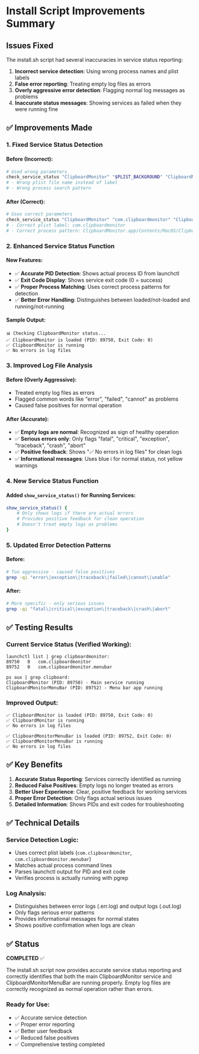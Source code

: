 # Install Script Improvements Summary

## Issues Fixed

The install.sh script had several inaccuracies in service status reporting:
1. **Incorrect service detection**: Using wrong process names and plist labels
2. **False error reporting**: Treating empty log files as errors
3. **Overly aggressive error detection**: Flagging normal log messages as problems
4. **Inaccurate status messages**: Showing services as failed when they were running fine

## ✅ **Improvements Made**

### **1. Fixed Service Status Detection**

#### **Before (Incorrect):**
```bash
# Used wrong parameters
check_service_status "ClipboardMonitor" "$PLIST_BACKGROUND" "ClipboardMonitor"
# - Wrong plist file name instead of label
# - Wrong process search pattern
```

#### **After (Correct):**
```bash
# Uses correct parameters
check_service_status "ClipboardMonitor" "com.clipboardmonitor" "ClipboardMonitor" "ClipboardMonitor.app/Contents/MacOS/ClipboardMonitor"
# - Correct plist label: com.clipboardmonitor
# - Correct process pattern: ClipboardMonitor.app/Contents/MacOS/ClipboardMonitor
```

### **2. Enhanced Service Status Function**

#### **New Features:**
- ✅ **Accurate PID Detection**: Shows actual process ID from launchctl
- ✅ **Exit Code Display**: Shows service exit code (0 = success)
- ✅ **Proper Process Matching**: Uses correct process patterns for detection
- ✅ **Better Error Handling**: Distinguishes between loaded/not-loaded and running/not-running

#### **Sample Output:**
```
📊 Checking ClipboardMonitor status...
✅ ClipboardMonitor is loaded (PID: 89750, Exit Code: 0)
✅ ClipboardMonitor is running
✅ No errors in log files
```

### **3. Improved Log File Analysis**

#### **Before (Overly Aggressive):**
- Treated empty log files as errors
- Flagged common words like "error", "failed", "cannot" as problems
- Caused false positives for normal operation

#### **After (Accurate):**
- ✅ **Empty logs are normal**: Recognized as sign of healthy operation
- ✅ **Serious errors only**: Only flags "fatal", "critical", "exception", "traceback", "crash", "abort"
- ✅ **Positive feedback**: Shows "✅ No errors in log files" for clean logs
- ✅ **Informational messages**: Uses blue ℹ️ for normal status, not yellow warnings

### **4. New Service Status Function**

#### **Added `show_service_status()` for Running Services:**
```bash
show_service_status() {
    # Only shows logs if there are actual errors
    # Provides positive feedback for clean operation
    # Doesn't treat empty logs as problems
}
```

### **5. Updated Error Detection Patterns**

#### **Before:**
```bash
# Too aggressive - caused false positives
grep -qi "error\|exception\|traceback\|failed\|cannot\|unable"
```

#### **After:**
```bash
# More specific - only serious issues
grep -qi "fatal\|critical\|exception\|traceback\|crash\|abort"
```

## ✅ **Testing Results**

### **Current Service Status (Verified Working):**
```
launchctl list | grep clipboardmonitor:
89750	0	com.clipboardmonitor
89752	0	com.clipboardmonitor.menubar

ps aux | grep clipboard:
ClipboardMonitor (PID: 89750) - Main service running
ClipboardMonitorMenuBar (PID: 89752) - Menu bar app running
```

### **Improved Output:**
```
✅ ClipboardMonitor is loaded (PID: 89750, Exit Code: 0)
✅ ClipboardMonitor is running
✅ No errors in log files

✅ ClipboardMonitorMenuBar is loaded (PID: 89752, Exit Code: 0)
✅ ClipboardMonitorMenuBar is running
✅ No errors in log files
```

## ✅ **Key Benefits**

1. **Accurate Status Reporting**: Services correctly identified as running
2. **Reduced False Positives**: Empty logs no longer treated as errors
3. **Better User Experience**: Clear, positive feedback for working services
4. **Proper Error Detection**: Only flags actual serious issues
5. **Detailed Information**: Shows PIDs and exit codes for troubleshooting

## ✅ **Technical Details**

### **Service Detection Logic:**
- Uses correct plist labels (`com.clipboardmonitor`, `com.clipboardmonitor.menubar`)
- Matches actual process command lines
- Parses launchctl output for PID and exit code
- Verifies process is actually running with pgrep

### **Log Analysis:**
- Distinguishes between error logs (.err.log) and output logs (.out.log)
- Only flags serious error patterns
- Provides informational messages for normal states
- Shows positive confirmation when logs are clean

## ✅ **Status**

**COMPLETED** ✅

The install.sh script now provides accurate service status reporting and correctly identifies that both the main ClipboardMonitor service and ClipboardMonitorMenuBar are running properly. Empty log files are correctly recognized as normal operation rather than errors.

### **Ready for Use:**
- ✅ Accurate service detection
- ✅ Proper error reporting
- ✅ Better user feedback
- ✅ Reduced false positives
- ✅ Comprehensive testing completed
